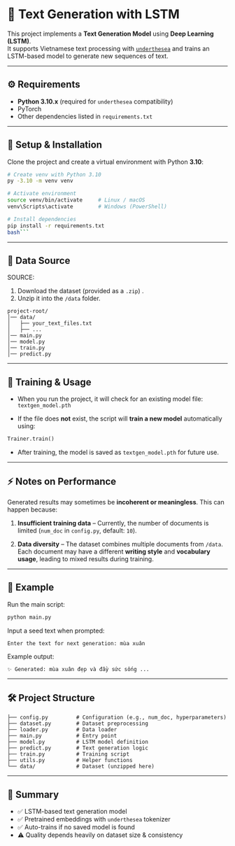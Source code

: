 # 📝 Text Generation with LSTM

This project implements a **Text Generation Model** using **Deep Learning (LSTM)**.  
It supports Vietnamese text processing with [`underthesea`](https://github.com/undertheseanlp/underthesea) and trains an LSTM-based model to generate new sequences of text.

---

## ⚙️ Requirements

- **Python 3.10.x** (required for `underthesea` compatibility)
- PyTorch
- Other dependencies listed in `requirements.txt`

---

## 🚀 Setup & Installation

Clone the project and create a virtual environment with Python **3.10**:

```bash
# Create venv with Python 3.10
py -3.10 -m venv venv

# Activate environment
source venv/bin/activate     # Linux / macOS
venv\Scripts\activate        # Windows (PowerShell)

# Install dependencies
pip install -r requirements.txt
bash```

````

---

## 📂 Data Source

SOURCE:

1. Download the dataset (provided as a `.zip`) .
2. Unzip it into the `/data` folder.

```
project-root/
│── data/
│   ├── your_text_files.txt
│   ├── ...
│── main.py
│── model.py
│── train.py
│── predict.py
```

---

## 🧠 Training & Usage

- When you run the project, it will check for an existing model file:
  `textgen_model.pth`

- If the file does **not** exist, the script will **train a new model** automatically using:

```python
Trainer.train()
```

- After training, the model is saved as `textgen_model.pth` for future use.

---

## ⚡ Notes on Performance

Generated results may sometimes be **incoherent or meaningless**. This can happen because:

1. **Insufficient training data** –
   Currently, the number of documents is limited (`num_doc` in `config.py`, default: `10`).

2. **Data diversity** –
   The dataset combines multiple documents from `/data`.
   Each document may have a different **writing style** and **vocabulary usage**, leading to mixed results during training.

---

## 📌 Example

Run the main script:

```bash
python main.py
```

Input a seed text when prompted:

```
Enter the text for next generation: mùa xuân
```

Example output:

```
✨ Generated: mùa xuân đẹp và đầy sức sống ...
```

---

## 🛠️ Project Structure

```
├── config.py         # Configuration (e.g., num_doc, hyperparameters)
├── dataset.py        # Dataset preprocessing
├── loader.py         # Data loader
├── main.py           # Entry point
├── model.py          # LSTM model definition
├── predict.py        # Text generation logic
├── train.py          # Training script
├── utils.py          # Helper functions
└── data/             # Dataset (unzipped here)
```

---

## 📖 Summary

- ✅ LSTM-based text generation model
- ✅ Pretrained embeddings with `underthesea` tokenizer
- ✅ Auto-trains if no saved model is found
- ⚠️ Quality depends heavily on dataset size & consistency
